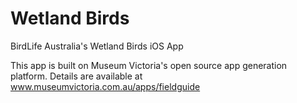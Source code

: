 Wetland Birds
=============

BirdLife Australia's Wetland Birds iOS App

This app is built on Museum Victoria's open source app generation platform.
Details are available at www.museumvictoria.com.au/apps/fieldguide